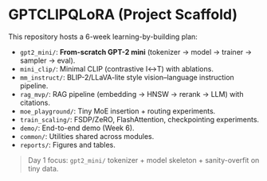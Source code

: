 # GPTCLIPQLoRA (Project Scaffold)
This repository hosts a 6-week learning-by-building plan:
- `gpt2_mini/`: **From-scratch GPT-2 mini** (tokenizer → model → trainer → sampler → eval).
- `mini_clip/`: Minimal CLIP (contrastive I↔T) with ablations.
- `mm_instruct/`: BLIP-2/LLaVA-lite style vision–language instruction pipeline.
- `rag_mvp/`: RAG pipeline (embedding → HNSW → rerank → LLM) with citations.
- `moe_playground/`: Tiny MoE insertion + routing experiments.
- `train_scaling/`: FSDP/ZeRO, FlashAttention, checkpointing experiments.
- `demo/`: End-to-end demo (Week 6).
- `common/`: Utilities shared across modules.
- `reports/`: Figures and tables.

> Day 1 focus: `gpt2_mini/` tokenizer + model skeleton + sanity-overfit on tiny data.

